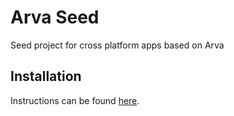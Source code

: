 # Arva Seed
Seed project for cross platform apps based on Arva

## Installation
Instructions can be found <a href="http://arva.readme.io/docs/installation">here</a>.

